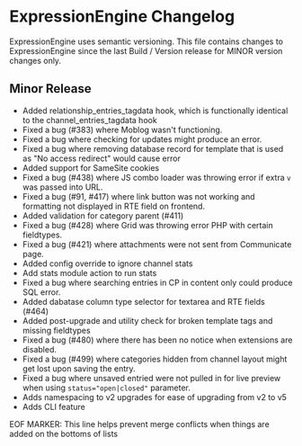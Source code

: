 # ExpressionEngine Changelog

ExpressionEngine uses semantic versioning. This file contains changes to ExpressionEngine since the last Build / Version release for MINOR version changes only.

## Minor Release

- Added relationship_entries_tagdata hook, which is functionally identical to the channel_entries_tagdata hook 
- Fixed a bug (#383) where Moblog wasn't functioning.
- Fixed a bug where checking for updates might produce an error.
- Fixed a bug where removing database record for template that is used as "No access redirect" would cause error
- Added support for SameSite cookies
- Fixed a bug (#438) where JS combo loader was throwing error if extra `v` was passed into URL.
- Fixed a bug (#91, #417) where link button was not working and formatting not displayed in RTE field on frontend.
- Added validation for category parent (#411)
- Fixed a bug (#428) where Grid was throwing error PHP with certain fieldtypes.
- Fixed a bug (#421) where attachments were not sent from Communicate page.
- Added config override to ignore channel stats
- Add stats module action to run stats
- Fixed a bug where searching entries in CP in content only could produce SQL error.
- Added dabatase column type selector for textarea and RTE fields (#464)
- Added post-upgrade and utility check for broken template tags and missing fieldtypes
- Fixed a bug (#480) where there has been no notice when extensions are disabled.
- Fixed a bug (#499) where categories hidden from channel layout might get lost upon saving the entry.
- Fixed a bug where unsaved entried were not pulled in for live preview when using `status="open|closed"` parameter.
- Adds namespacing to v2 upgrades for ease of upgrading from v2 to v5
- Adds CLI feature

EOF MARKER: This line helps prevent merge conflicts when things are
added on the bottoms of lists
